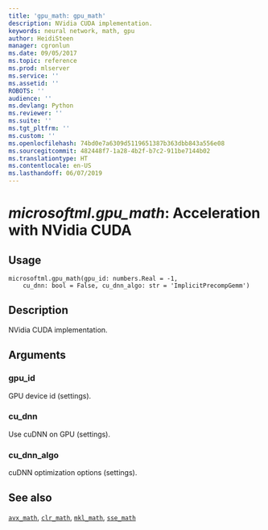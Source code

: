 ```yaml
---
title: 'gpu_math: gpu_math'
description: NVidia CUDA implementation.
keywords: neural network, math, gpu
author: HeidiSteen
manager: cgronlun
ms.date: 09/05/2017
ms.topic: reference
ms.prod: mlserver
ms.service: ''
ms.assetid: ''
ROBOTS: ''
audience: ''
ms.devlang: Python
ms.reviewer: ''
ms.suite: ''
ms.tgt_pltfrm: ''
ms.custom: ''
ms.openlocfilehash: 74bd0e7a6309d5119651387b363dbb843a556e08
ms.sourcegitcommit: 482448f7-1a28-4b2f-b7c2-911be7144b02
ms.translationtype: HT
ms.contentlocale: en-US
ms.lasthandoff: 06/07/2019
---
```

# <a name="microsoftmlgpumath-acceleration-with-nvidia-cuda"></a>*microsoftml.gpu_math*: Acceleration with NVidia CUDA





## <a name="usage"></a>Usage



```
microsoftml.gpu_math(gpu_id: numbers.Real = -1,
    cu_dnn: bool = False, cu_dnn_algo: str = 'ImplicitPrecompGemm')
```





## <a name="description"></a>Description

NVidia CUDA implementation.


## <a name="arguments"></a>Arguments


### <a name="gpuid"></a>gpu_id

GPU device id (settings).


### <a name="cudnn"></a>cu_dnn

Use cuDNN on GPU (settings).


### <a name="cudnnalgo"></a>cu_dnn_algo

cuDNN optimization options (settings).


## <a name="see-also"></a>See also

[`avx_math`](avx-math.md), [`clr_math`](clr-math.md), [`mkl_math`](mkl-math.md), [`sse_math`](sse-math.md)
